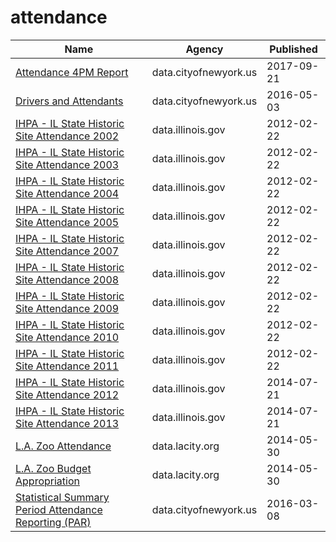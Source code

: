 # attendance

Name | Agency | Published
---- | ---- | ---------
[Attendance 4PM Report](../socrata/madj-gkhr.md) | data.cityofnewyork.us | 2017-09-21
[Drivers and Attendants](../socrata/4tqt-y424.md) | data.cityofnewyork.us | 2016-05-03
[IHPA - IL State Historic Site Attendance 2002](../socrata/x2w7-f6iq.md) | data.illinois.gov | 2012-02-22
[IHPA - IL State Historic Site Attendance 2003](../socrata/6ny2-2cnf.md) | data.illinois.gov | 2012-02-22
[IHPA - IL State Historic Site Attendance 2004](../socrata/64r6-ss82.md) | data.illinois.gov | 2012-02-22
[IHPA - IL State Historic Site Attendance 2005](../socrata/dn8x-i8mg.md) | data.illinois.gov | 2012-02-22
[IHPA - IL State Historic Site Attendance 2007](../socrata/fhqd-4t4b.md) | data.illinois.gov | 2012-02-22
[IHPA - IL State Historic Site Attendance 2008](../socrata/29wj-tkxe.md) | data.illinois.gov | 2012-02-22
[IHPA - IL State Historic Site Attendance 2009](../socrata/4d2s-7ddh.md) | data.illinois.gov | 2012-02-22
[IHPA - IL State Historic Site Attendance 2010](../socrata/4tfy-cb5j.md) | data.illinois.gov | 2012-02-22
[IHPA - IL State Historic Site Attendance 2011](../socrata/bjhp-rrnr.md) | data.illinois.gov | 2012-02-22
[IHPA - IL State Historic Site Attendance 2012](../socrata/qu52-c5n6.md) | data.illinois.gov | 2014-07-21
[IHPA - IL State Historic Site Attendance 2013](../socrata/ycxu-pahq.md) | data.illinois.gov | 2014-07-21
[L.A. Zoo Attendance](../socrata/3gwn-arjr.md) | data.lacity.org | 2014-05-30
[L.A. Zoo Budget Appropriation](../socrata/jpdu-8y8k.md) | data.lacity.org | 2014-05-30
[Statistical Summary Period Attendance Reporting (PAR)](../socrata/hrsu-3w2q.md) | data.cityofnewyork.us | 2016-03-08

